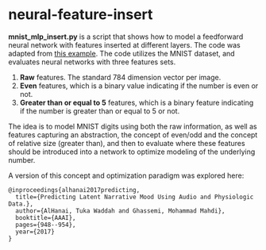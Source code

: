 # neural-feature-insert
**mnist_mlp_insert.py** is a script that shows how to model a feedforward neural network with features inserted at different layers. The code was adapted from [this example](https://github.com/keras-team/keras/blob/master/examples/mnist_mlp.py). The code utilizes the MNIST dataset, and evaluates neural networks with three features sets.

1. **Raw** features. The standard 784 dimension vector per image.
2. **Even** features, which is a binary value indicating if the number is even or not.
3. **Greater than or equal to 5** features, which is a binary feature indicating if the number is greater than or equal to 5 or not.

The idea is to model MNIST digits using both the raw information, as well as features capturing an abstraction, the concept of even/odd and the concept of relative size (greater than), and then to evaluate where these features should be introduced into a network to optimize modeling of the underlying number.

A version of this concept and optimization paradigm was explored here:

```
@inproceedings{alhanai2017predicting,
  title={Predicting Latent Narrative Mood Using Audio and Physiologic Data.},
  author={AlHanai, Tuka Waddah and Ghassemi, Mohammad Mahdi},
  booktitle={AAAI},
  pages={948--954},
  year={2017}
}

```
